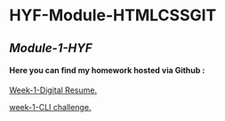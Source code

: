 # HYF-Module-HTMLCSSGIT

## *Module-1-HYF*

#### Here you can find my homework hosted via Github :

[Week-1-Digital Resume.](https://khaledalsaleh.github.io/HYF-Module-HTMLCSSGIT/week1/resume.html)

[week-1-CLI challenge.](https://khaledalsaleh.github.io/HYF-Module-HTMLCSSGIT/week1/Week1-CLI-Challenge.txt)




